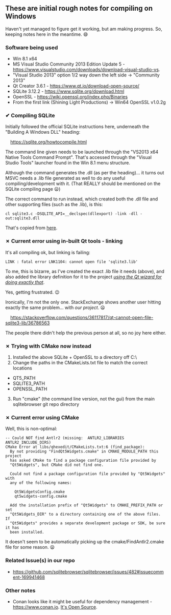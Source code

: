 ## These are initial rough notes for compiling on Windows

Haven't yet managed to figure get it working, but am making progress.  So, keeping notes here in the meantime. :smile:

### Software being used

* Win 8.1 x64
* MS Visual Studio Community 2013 Edition Update 5 - https://www.visualstudio.com/downloads/download-visual-studio-vs.
 * "Visual Studio 2013" option 1/2 way down the left side → "Community 2013"
* Qt Creator 3.6.1 - https://www.qt.io/download-open-source/
* SQLite 3.12.2 - https://www.sqlite.org/download.html
* OpenSSL - https://wiki.openssl.org/index.php/Binaries
 * From the first link (Shining Light Productions) → Win64 OpenSSL v1.0.2g

### ✔ Compiling SQLite

Initially followed the official SQLite instructions here, underneath the "Building A Windows DLL" heading:

&nbsp; &nbsp; https://sqlite.org/howtocompile.html

The command line given needs to be launched through the "VS2013 x64 Native Tools Command Prompt".  That's accessed through the "Visual Studio Tools" launcher found in the Win 8.1 menu structure.

Although the command generates the .dll (as per the heading)... it turns out MSVC needs a .lib file generated as well to do any useful compiling/development with it.  (That REALLY should be mentioned on the SQLite compiling page :frowning:)

The correct command to run instead, which created both the .dll file and other supporting files (such as the .lib), is this:

    cl sqlite3.c -DSQLITE_API=__declspec(dllexport) -link -dll -out:sqlite3.dll

That's copied from [here](http://protyposis.net/blog/compiling-sqlite-as-dll-with-msvc/).

### ✗ Current error using in-built Qt tools - linking

It's all compiling ok, but linking is failing:

    LINK : fatal error LNK1104: cannot open file 'sqlite3.lib'

To me, this is bizarre, as I've created the exact .lib file it needs (above), and also added the library definition for it to the project _[using the Qt wizard for doing exactly that](https://doc.qt.io/qtcreator/creator-project-qmake-libraries.html#example-of-adding-internal-libraries)_.

Yes, getting frustrated. :wink:

Ironically, I'm not the only one.  StackExchange shows another user hitting exactly the same problem... with *our project*. :frowning: 

&nbsp; &nbsp; https://stackoverflow.com/questions/36117817/qt-cannot-open-file-sqlite3-lib/36786563

The people there didn't help the previous person at all, so no joy here either.

### ✗ Trying with CMake now instead

1. Installed the above SQLite + OpenSSL to a directory off C:\
2. Change the paths in the CMakeLists.txt file to match the correct locations
 * QT5_PATH
 * SQLITE3_PATH
 * OPENSSL_PATH
3. Run "cmake" (the command line version, not the gui) from the main sqlitebrowser git repo directory

### ✗ Current error using CMake

Well, this is non-optimal:

```
-- Could NOT find Antlr2 (missing:  ANTLR2_LIBRARIES ANTLR2_INCLUDE_DIRS)
CMake Error at libs/qhexedit/CMakeLists.txt:6 (find_package):
  By not providing "FindQt5Widgets.cmake" in CMAKE_MODULE_PATH this project
  has asked CMake to find a package configuration file provided by
  "Qt5Widgets", but CMake did not find one.

  Could not find a package configuration file provided by "Qt5Widgets" with
  any of the following names:

    Qt5WidgetsConfig.cmake
    qt5widgets-config.cmake

  Add the installation prefix of "Qt5Widgets" to CMAKE_PREFIX_PATH or set
  "Qt5Widgets_DIR" to a directory containing one of the above files.  If
  "Qt5Widgets" provides a separate development package or SDK, be sure it has
  been installed.
```

It doesn't seem to be automatically picking up the cmake/FindAntlr2.cmake file for some reason. :frowning:

### Related Issue(s) in our repo

* https://github.com/sqlitebrowser/sqlitebrowser/issues/482#issuecomment-169941468

### Other notes

* Conan looks like it might be useful for dependency management - https://www.conan.io.  [It's Open Source](https://github.com/conan-io/conan).